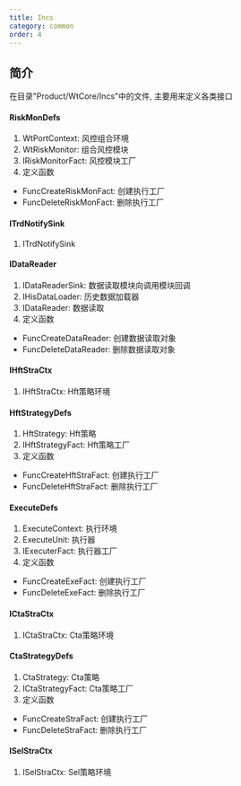 ```yaml
---
title: Incs
category: common
order: 4
---
```



## 简介
在目录"Product/WtCore/Incs"中的文件, 主要用来定义各类接口

#### RiskMonDefs
1. WtPortContext: 风控组合环境
2. WtRiskMonitor: 组合风控模块
3. IRiskMonitorFact: 风控模块工厂
4. 定义函数
- FuncCreateRiskMonFact: 创建执行工厂
- FuncDeleteRiskMonFact: 删除执行工厂

#### ITrdNotifySink
1. ITrdNotifySink

#### IDataReader
1. IDataReaderSink: 数据读取模块向调用模块回调
2. IHisDataLoader: 历史数据加载器
3. IDataReader: 数据读取
4. 定义函数
- FuncCreateDataReader: 创建数据读取对象
- FuncDeleteDataReader: 删除数据读取对象

#### IHftStraCtx
1. IHftStraCtx: Hft策略环境

#### HftStrategyDefs
1. HftStrategy: Hft策略
2. IHftStrategyFact: Hft策略工厂
3. 定义函数
- FuncCreateHftStraFact: 创建执行工厂
- FuncDeleteHftStraFact: 删除执行工厂

#### ExecuteDefs
1. ExecuteContext: 执行环境
2. ExecuteUnit: 执行器
3. IExecuterFact: 执行器工厂
4. 定义函数
- FuncCreateExeFact: 创建执行工厂
- FuncDeleteExeFact: 删除执行工厂

#### ICtaStraCtx
1. ICtaStraCtx: Cta策略环境

#### CtaStrategyDefs
1. CtaStrategy: Cta策略
2. ICtaStrategyFact: Cta策略工厂
3. 定义函数
- FuncCreateStraFact: 创建执行工厂
- FuncDeleteStraFact: 删除执行工厂

#### ISelStraCtx
1. ISelStraCtx: Sel策略环境